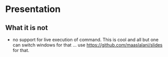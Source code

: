 # Presentation

## What it is not
- no support for live execution of command. This is cool and all but one can 
  switch windows for that ... use https://github.com/maaslalani/slides 
  for that.



